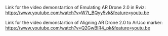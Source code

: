 Link for the video demonstartion of Emulating AR Drone 2.0 in Rviz:
https://www.youtube.com/watch?v=W7t_BQyy5vk&feature=youtu.be

Link for the video demonstartion of Aligning AR Drone 2.0 to ArUco marker:
https://www.youtube.com/watch?v=Q2GwBIR4_pk&feature=youtu.be
